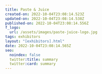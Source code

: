 ```yaml
---
title: Paste & Juice
created-on: 2022-10-04T23:08:14.523Z
updated-on: 2022-10-04T23:08:14.538Z
published-on: 2022-10-04T23:08:14.556Z
f_logo:
  url: /assets/images/paste-juice-logo.jpg
tags: exhibitors
layout: "[exhibitors].html"
date: 2022-10-04T23:08:14.565Z
seo:
  noindex: false
  twitter:title: summary
  twitter:card: summary
---
```

